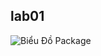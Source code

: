 ## lab01

![Biểu Đồ Package](https://www.planttext.com/api/plantuml/png/R55BRiCW4DrpYb7ssVG0LUmu2wGkB4LUHLbCoJH1nM01ZXH5ELaMFLAlK3wnGwiYWPWFxpDytxzMpgFrOwyO6r1yuf5WiLQIj8Tg69GKwANH2xWo26lNERB0jIVxWOBsW0uwNfGg8SWvM1ljhL6fdbFiLX0KoB0bUoOx4zIZapf2l9cZ50aWtNArQdd6RFalm0OzlgEZlsYRVb3cGWHJGtezPPiwTpNroqDbAeVm7yrRSQB3g8B7o245pIGjNe9N1TNeJPzCPOrp674w3ilbwpICnvXY9hjBP-u8ri9EzqBeb7gAAvuycTYAz27-vWy0003__mC0)

